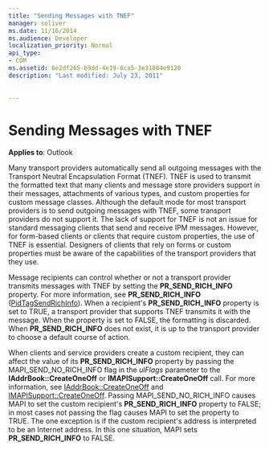 ```yaml
---
title: "Sending Messages with TNEF"
manager: soliver
ms.date: 11/16/2014
ms.audience: Developer
localization_priority: Normal
api_type:
- COM
ms.assetid: 6e2df265-b9dd-4e19-8ca5-3e31804e9120
description: "Last modified: July 23, 2011"
 
 
---
```


# Sending Messages with TNEF

  
  
**Applies to**: Outlook 
  
Many transport providers automatically send all outgoing messages with the Transport Neutral Encapsulation Format (TNEF). TNEF is used to transmit the formatted text that many clients and message store providers support in their messages, attachments of various types, and custom properties for custom message classes. Although the default mode for most transport providers is to send outgoing messages with TNEF, some transport providers do not support it. The lack of support for TNEF is not an issue for standard messaging clients that send and receive IPM messages. However, for form-based clients or clients that require custom properties, the use of TNEF is essential. Designers of clients that rely on forms or custom properties must be aware of the capabilities of the transport providers that they use.
  
Message recipients can control whether or not a transport provider transmits messages with TNEF by setting the **PR_SEND_RICH_INFO** property. For more information, see **PR_SEND_RICH_INFO** ([PidTagSendRichInfo](pidtagsendrichinfo-canonical-property.md)). When a recipient's **PR_SEND_RICH_INFO** property is set to TRUE, a transport provider that supports TNEF transmits it with the message. When the property is set to FALSE, the formatting is discarded. When **PR_SEND_RICH_INFO** does not exist, it is up to the transport provider to choose a default course of action. 
  
When clients and service providers create a custom recipient, they can affect the value of its **PR_SEND_RICH_INFO** property by passing the MAPI_SEND_NO_RICH_INFO flag in the  _ulFlags_ parameter to the **IAddrBook::CreateOneOff** or **IMAPISupport::CreateOneOff** call. For more information, see [IAddrBook::CreateOneOff](iaddrbook-createoneoff.md) and [IMAPISupport::CreateOneOff](imapisupport-createoneoff.md). Passing MAPI_SEND_NO_RICH_INFO causes MAPI to set the custom recipient's **PR_SEND_RICH_INFO** property to FALSE; in most cases not passing the flag causes MAPI to set the property to TRUE. The one exception is if the custom recipient's address is interpreted to be an Internet address. In this one situation, MAPI sets **PR_SEND_RICH_INFO** to FALSE. 
  

